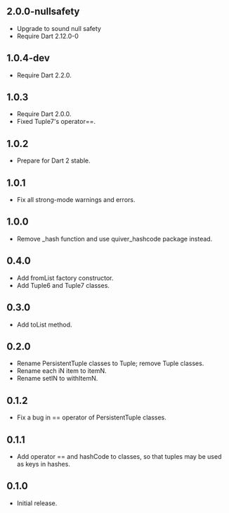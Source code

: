 ## 2.0.0-nullsafety
   * Upgrade to sound null safety
   * Require Dart 2.12.0-0

## 1.0.4-dev
   * Require Dart 2.2.0.

## 1.0.3
   * Require Dart 2.0.0.
   * Fixed Tuple7's operator==.

## 1.0.2
   * Prepare for Dart 2 stable.

## 1.0.1
   * Fix all strong-mode warnings and errors.

## 1.0.0
   * Remove _hash function and use quiver_hashcode package instead.

## 0.4.0
   * Add fromList factory constructor.
   * Add Tuple6 and Tuple7 classes.

## 0.3.0
   * Add toList method.

## 0.2.0
   * Rename PersistentTuple classes to Tuple; remove Tuple classes.
   * Rename each iN item to itemN.
   * Rename setIN to withItemN.

## 0.1.2
   * Fix a bug in == operator of PersistentTuple classes.

## 0.1.1
   * Add operator == and hashCode to classes, so that tuples may be used as
     keys in hashes.

## 0.1.0
   * Initial release.
